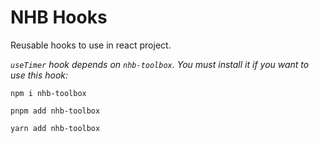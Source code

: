 # NHB Hooks

Reusable hooks to use in react project.

_`useTimer` hook depends on `nhb-toolbox`. You must install it if you want to use this hook:_

```shell
npm i nhb-toolbox
```

```shell
pnpm add nhb-toolbox
```

```shell
yarn add nhb-toolbox
```
